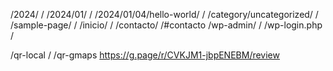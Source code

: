 /2024/ /
/2024/01/ /
/2024/01/04/hello-world/ /
/category/uncategorized/ /
/sample-page/ /
/inicio/ /
/contacto/ /#contacto
/wp-admin/ /
/wp-login.php /

/qr-local /
/qr-gmaps https://g.page/r/CVKJM1-jbpENEBM/review
